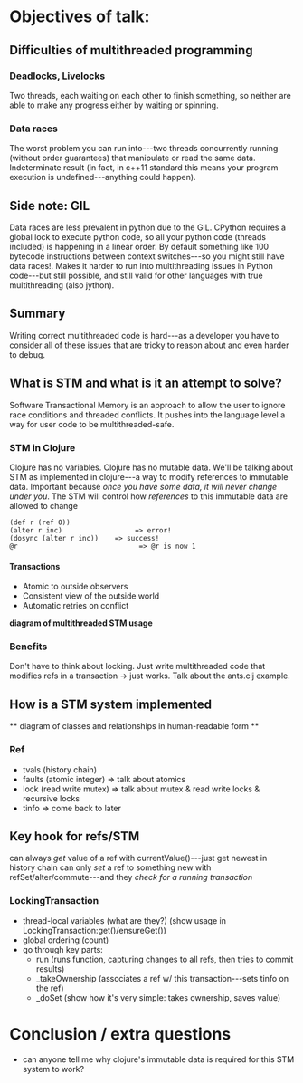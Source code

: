 # Objectives of talk:

## Difficulties of multithreaded programming

### Deadlocks, Livelocks

Two threads, each waiting on each other to finish something, so neither are able to make any progress either by waiting or spinning.

### Data races

The worst problem you can run into---two threads concurrently running (without order guarantees) that manipulate or read the same data. Indeterminate result (in fact, in c++11 standard this means your program execution is undefined---anything could happen).

## Side note: GIL

Data races are less prevalent in python due to the GIL. CPython requires a global lock to execute python code, so all your python code (threads included) is happening in a linear order. By default something like 100 bytecode instructions between context switches---so you might still have data races!.  Makes it harder to run into multithreading issues in Python code---but still possible, and still valid for other languages with true multithreading (also jython). 

## Summary

Writing correct multithreaded code is hard---as a developer you have to consider all of these issues that are tricky to reason about and even harder to debug. 

## What is STM and what is it an attempt to solve?

Software Transactional Memory is an approach to allow the user to ignore race conditions and threaded conflicts. It pushes into the language level a way for user code to be multithreaded-safe. 

### STM in Clojure

Clojure has no variables. Clojure has no mutable data. We'll be talking about STM as implemented in clojure---a way to modify references to immutable data. Important because *once you have some data, it will never change under you*. The STM will control how *references* to this immutable data are allowed to change

    (def r (ref 0))
    (alter r inc)                  => error!
    (dosync (alter r inc))    => success!
    @r                              => @r is now 1
    

#### Transactions

* Atomic to outside observers
* Consistent view of the outside world
* Automatic retries on conflict

**diagram of multithreaded STM usage**

### Benefits

Don't have to think about locking. Just write multithreaded code that modifies refs in a transaction -> just works. Talk about the ants.clj example.

## How is a STM system implemented

** diagram of classes and relationships in human-readable form **

### Ref

* tvals (history chain)
* faults (atomic integer) => talk about atomics
* lock (read write mutex) => talk about mutex & read write locks & recursive locks
* tinfo => come  back to later

## Key hook for refs/STM

can always *get* value of a ref with currentValue()---just get newest in history chain
can only *set* a ref to something new with refSet/alter/commute---and they _check for a running transaction_

### LockingTransaction

* thread-local variables (what are they?) (show usage in LockingTransaction:get()/ensureGet())
* global ordering (count)
* go through key parts:
    * run (runs function, capturing changes to all refs, then tries to commit results)
    * _takeOwnership (associates a ref w/ this transaction---sets tinfo on the ref)
    * _doSet (show how it's very simple: takes ownership, saves value)

# Conclusion / extra questions

* can anyone tell me why clojure's immutable data is required for this STM system to work?
